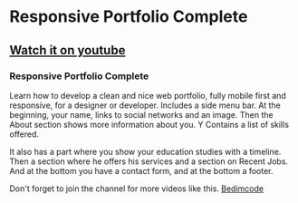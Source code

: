 # Responsive Portfolio Complete
## [Watch it on youtube](https://youtu.be/owEHlDn0JYQ)
### Responsive Portfolio Complete
Learn how to develop a clean and nice web portfolio, fully mobile first and responsive, for a designer or developer. Includes a side menu bar. At the beginning, your name, links to social networks and an image. Then the About section shows more information about you. Y Contains a list of skills offered.

It also has a part where you show your education studies with a timeline. Then a section where he offers his services and a section on Recent Jobs. And at the bottom you have a contact form, and at the bottom a footer.

Don't forget to join the channel for more videos like this.
[Bedimcode](https://www.youtube.com/c/Bedimcode)

